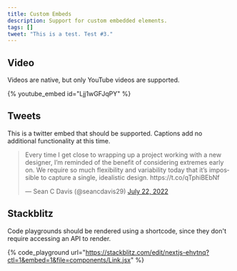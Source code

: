 ```yaml
---
title: Custom Embeds
description: Support for custom embedded elements.
tags: []
tweet: "This is a test. Test #3."
---
```


## Video

Videos are native, but only YouTube videos are supported.

{% youtube_embed id="Ljj1wGFJqPY" %}

## Tweets

This is a twitter embed that should be supported. Captions add no additional functionality at this time.

<blockquote class="twitter-tweet">
  <p lang="en" dir="ltr">
    Every time I get close to wrapping up a project working with a new designer,
    I’m reminded of the benefit of considering extremes early on. We require so
    much flexibility and variability today that it’s impossible to capture a
    single, idealistic design. https://t.co/qTphiBEbNf
  </p>
  &mdash; Sean C Davis (@seancdavis29)
  <a href="https://twitter.com/seancdavis29/status/1550468441533870080"
    >July 22, 2022</a
  >
</blockquote>
<script
  async
  src="https://platform.twitter.com/widgets.js"
  charset="utf-8"
></script>

## Stackblitz

Code playgrounds should be rendered using a shortcode, since they don't require accessing an API to render.

{% code_playground url="https://stackblitz.com/edit/nextjs-ehvtnq?ctl=1&embed=1&file=components/Link.jsx" %}
